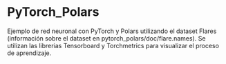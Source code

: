 # PyTorch_Polars

Ejemplo de red neuronal con PyTorch y Polars utilizando el dataset Flares (información sobre el dataset en pytorch_polars/doc/flare.names). Se utilizan las librerias Tensorboard y Torchmetrics para visualizar el proceso de aprendizaje.
